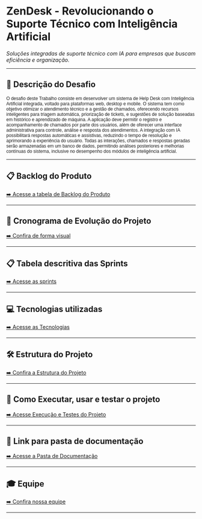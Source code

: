 # ZenDesk - Revolucionando o Suporte Técnico com Inteligência Artificial

_Soluções integradas de suporte técnico com IA para empresas que buscam eficiência e organização._


---

## 🏅 Descrição do Desafio
<p style="font-family: Arial; font-size: 12px;">
O desafio deste Trabalho consiste em desenvolver um sistema de Help Desk com Inteligência Artificial integrada, voltado para plataformas web, desktop e mobile. O sistema tem como objetivo otimizar o atendimento técnico e a gestão de chamados, oferecendo recursos inteligentes para triagem automática, priorização de tickets, e sugestões de solução baseadas em histórico e aprendizado de máquina. A aplicação deve permitir o registro e acompanhamento de chamados por parte dos usuários, além de oferecer uma interface administrativa para controle, análise e resposta dos atendimentos. A integração com IA possibilitará respostas automáticas e assistivas, reduzindo o tempo de resolução e aprimorando a experiência do usuário. Todas as interações, chamados e respostas geradas serão armazenadas em um banco de dados, permitindo análises posteriores e melhorias contínuas do sistema, inclusive no desempenho dos módulos de inteligência artificial.
</p>

---

## 📋 Backlog do Produto <a id="backlog"></a>

[➡️ Acesse a tabela de Backlog do Produto](https://github.com/devRODS/Backlog-)

---

## 📅 Cronograma de Evolução do Projeto <a id="cronograma"></a>

[➡️ Confira de forma visual](https://github.com/devRODS/PIM-4-SEMESTRE-ADS/blob/main/img/README.md)

---

## 📋 Tabela descritiva das Sprints <a id="sprint"></a>
                              
[➡️ Acesse as sprints](https://github.com/devRODS/PIM-4-SEMESTRE-ADS/blob/main/Documenta%C3%A7%C3%A3o/Sprints.md)

---

## 💻 Tecnologias utilizadas <a id="tecnologias"></a>

[➡️ Acesse as Tecnologias](https://github.com/devRODS/PIM-4-SEMESTRE-ADS/blob/main/Documenta%C3%A7%C3%A3o/Tecnologias.md)

---

## 🛠 Estrutura do Projeto

[➡️ Confira a Estrutura do Projeto](https://github.com/devRODS/PIM-4-SEMESTRE-ADS/blob/main/Documenta%C3%A7%C3%A3o/EstruturaDoProjeto.md)

---

## 📜 Como Executar, usar e testar o projeto

[➡️ Acesse Execução e Testes do Projeto](https://github.com/devRODS/PIM-4-SEMESTRE-ADS/blob/main/Documenta%C3%A7%C3%A3o/Execu%C3%A7%C3%A3o%20e%20Testes%20do%20Projeto.md)

---

##  🔗 Link para pasta de documentação

[➡️ Acesse a Pasta de Documentação](https://github.com/devRODS/PIM-4-SEMESTRE-ADS/tree/main/Documenta%C3%A7%C3%A3o)

---

## 🎓 Equipe <a id="equipe"></a>

[➡️ Confira nossa equipe](https://github.com/devRODS/PIM-4-SEMESTRE-ADS/blob/main/Documenta%C3%A7%C3%A3o/Equipe.md)

---











